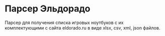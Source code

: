 # Парсер Эльдорадо
Парсер для получения списка игровых ноутбуков с их комплектующими с сайта eldorado.ru в виде xlsx, csv, xml, json файлов.
